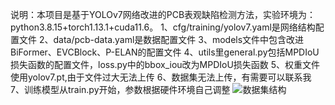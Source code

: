 说明：本项目是基于YOLOv7网络改进的PCB表观缺陷检测方法，实验环境为：python3.8.15+torch1.13.1+cuda11.6。
1、cfg/training/yolov7.yaml是网络结构配置文件
2、data/pcb-data.yaml是数据配置文件
3、models文件中包含改进BiFormer、EVCBlock、P-ELAN的配置文件
4、utils里general.py包括MPDIoU损失函数的配置文件，loss.py中的bbox_iou改为MPDIoU损失函数
5、权重文件使用yolov7.pt,由于文件过大无法上传
6、数据集无法上传，有需要可以联系我
7、训练模型从train.py开始，参数根据硬件环境自己调整
![数据集结构](https://github.com/xiaolaji-liang/PCB-defect-detection/assets/102946834/571e9808-fc19-4e2a-b5f1-82c72b7b69ab)
